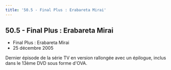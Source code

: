 ```yaml
---
title: '50.5 - Final Plus : Erabareta Mirai'
---
```


50.5 - Final Plus : Erabareta Mirai
-----------------------------------

* Final Plus : Erabareta Mirai
* 25 décembre 2005


Dernier épisode de la série TV en version rallongée avec un épilogue, inclus dans le 13ème DVD sous forme d'OVA.


 

